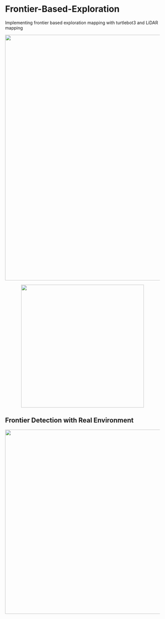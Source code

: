 # Frontier-Based-Exploration
Implementing frontier based exploration mapping with turtlebot3 and LiDAR mapping

<p align="center"><img src="https://user-images.githubusercontent.com/72693388/188791603-736242f2-2df9-48c1-a151-4173e5735815.png" width = "800" ></p>
<p align="center"><img src="https://user-images.githubusercontent.com/72693388/188791810-5f53379f-bf34-4a52-9821-826f520c088a.png" width = "400" ></p>

## Frontier Detection with Real Environment
<p align="center"><img src="https://user-images.githubusercontent.com/72693388/190200156-b568f0fe-c2e2-40fd-8716-d0193b6a4093.png" width = "600" ></p>
